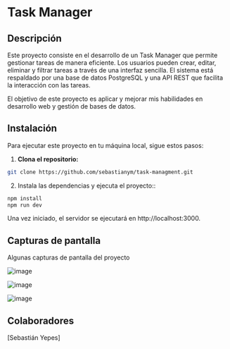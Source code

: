 # **Task Manager**

## Descripción

Este proyecto consiste en el desarrollo de un Task Manager que permite gestionar tareas de manera eficiente. Los usuarios pueden crear, editar, eliminar y filtrar tareas a través de una interfaz sencilla. El sistema está respaldado por una base de datos PostgreSQL y una API REST que facilita la interacción con las tareas.

El objetivo de este proyecto es aplicar y mejorar mis habilidades en desarrollo web y gestión de bases de datos.

## Instalación

Para ejecutar este proyecto en tu máquina local, sigue estos pasos:

1. **Clona el repositorio:**

  ```bash
  git clone https://github.com/sebastianym/task-managment.git
  ```

2. Instala las dependencias y ejecuta el proyecto::

  ```bash
  npm install
  npm run dev
  ```

Una vez iniciado, el servidor se ejecutará en http://localhost:3000.

## Capturas de pantalla
Algunas capturas de pantalla del proyecto 


![image](https://github.com/user-attachments/assets/860afd2e-549b-4738-a70d-c8f278406d9d)


![image](https://github.com/user-attachments/assets/d95cd97b-fa80-4d8e-81a9-f2651069974f)


![image](https://github.com/user-attachments/assets/8346ec19-33e8-47b4-a5d9-e37a1906ba19)


## Colaboradores

[Sebastián Yepes]
